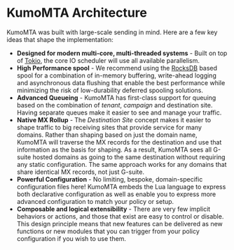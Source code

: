 # KumoMTA Architecture

KumoMTA was built with large-scale sending in mind.  Here are a few key ideas
that shape the implementation:

* **Designed for modern multi-core, multi-threaded systems** - Built on top of
  [Tokio](https://tokio.rs/), the core IO scheduler will use all available
  parallelism.
* **High Performance spool** - We recommend using the [RocksDB](https://rocksdb.org/)
  based spool for a combination of in-memory buffering, write-ahead logging and
  asynchronous data flushing that enable the best performance while minimizing
  the risk of low-durability deferred spooling solutions.
* **Advanced Queueing** - KumoMTA has first-class support for queuing based on the combination of
  *tenant*, *campaign* and destination site.  Having separate queues make it
  easier to see and manage your traffic.
* **Native MX Rollup** - The *Destination Site* concept makes it easier to shape traffic to big receiving sites
  that provide service for many domains. Rather than shaping based on just the
  domain name, KumoMTA will traverse the MX records for the destination and use
  that information as the basis for shaping. As a result, KumoMTA sees all
  G-suite hosted domains as going to the same destination without requiring
  any static configuration.  The same approach works for any domains that
  share identical MX records, not just G-suite.
* **Powerful Configuration** - No limiting, bespoke, domain-specific configuration files
  here! KumoMTA embeds the Lua language to express both declarative configuration
  as well as enable you to express more advanced configuration to match your
  policy or setup.
* **Composable and logical extensibility** - There are very few implicit
  behaviors or actions, and those that exist are easy to control or disable.
  This design principle means that new features can be delivered as new
  functions or new modules that you can trigger from your policy configuration
  if you wish to use them.
